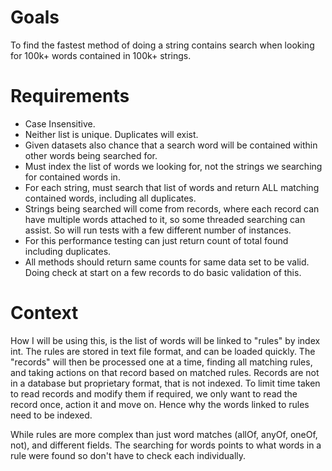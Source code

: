# Goals

To find the fastest method of doing a string contains search when looking for 100k+ words contained in 100k+ strings.

# Requirements
- Case Insensitive.
- Neither list is unique. Duplicates will exist.
- Given datasets also chance that a search word will be contained within other words being searched for.
- Must index the list of words we looking for, not the strings we searching for contained words in.
- For each string, must search that list of words and return ALL matching contained words, including all duplicates.
- Strings being searched will come from records, where each record can have multiple words attached to it, so some threaded searching can assist. So will run tests with a few different number of instances.
- For this performance testing can just return count of total found including duplicates.
- All methods should return same counts for same data set to be valid. Doing check at start on a few records to do basic validation of this.

# Context
How I will be using this, is the list of words will be linked to "rules" by index int. The rules are stored in text file format, and can be loaded quickly.
The "records" will then be processed one at a time, finding all matching rules, and taking actions on that record based on matched rules. 
Records are not in a database but proprietary format, that is not indexed. To limit time taken to read records and modify them if required, 
we only want to read the record once, action it and move on. Hence why the words linked to rules need to be indexed.

While rules are more complex than just word matches (allOf, anyOf, oneOf, not), and different fields. 
The searching for words points to what words in a rule were found so don't have to check each individually.